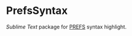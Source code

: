 # PrefsSyntax
_Sublime Text_ package for [PREFS](https://patitotective.github.io/PREFS/) syntax highlight.
